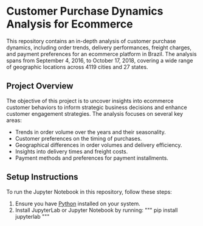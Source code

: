 # Customer Purchase Dynamics Analysis for Ecommerce

This repository contains an in-depth analysis of customer purchase dynamics, including order trends, delivery performances, freight charges, and payment preferences for an ecommerce platform in Brazil. The analysis spans from September 4, 2016, to October 17, 2018, covering a wide range of geographic locations across 4119 cities and 27 states.

## Project Overview

The objective of this project is to uncover insights into ecommerce customer behaviors to inform strategic business decisions and enhance customer engagement strategies. The analysis focuses on several key areas:

- Trends in order volume over the years and their seasonality.
- Customer preferences on the timing of purchases.
- Geographical differences in order volumes and delivery efficiency.
- Insights into delivery times and freight costs.
- Payment methods and preferences for payment installments.

## Setup Instructions

To run the Jupyter Notebook in this repository, follow these steps:

1. Ensure you have [Python](https://www.python.org/downloads/) installed on your system.
2. Install JupyterLab or Jupyter Notebook by running:
   """
   pip install jupyterlab
   """
